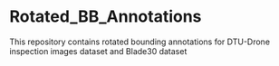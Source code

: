 # Rotated_BB_Annotations
This repository contains rotated bounding annotations for DTU-Drone inspection images dataset and Blade30 dataset
